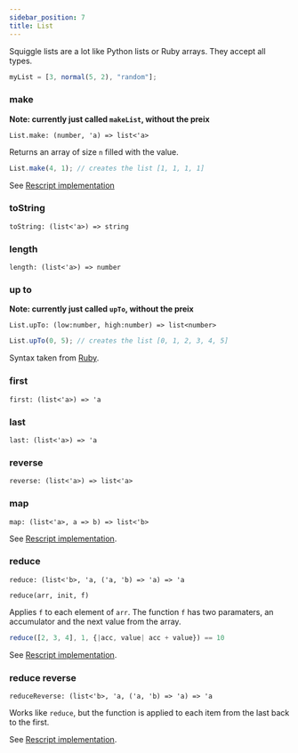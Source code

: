 ```yaml
---
sidebar_position: 7
title: List
---
```


Squiggle lists are a lot like Python lists or Ruby arrays. They accept all types.

```javascript
myList = [3, normal(5, 2), "random"];
```

### make

**Note: currently just called `makeList`, without the preix**

```
List.make: (number, 'a) => list<'a>
```

Returns an array of size `n` filled with the value.

```js
List.make(4, 1); // creates the list [1, 1, 1, 1]
```

See [Rescript implementation](https://rescript-lang.org/docs/manual/latest/api/belt/array#make)

### toString

```
toString: (list<'a>) => string
```

### length

```
length: (list<'a>) => number
```

### up to

**Note: currently just called `upTo`, without the preix**

```
List.upTo: (low:number, high:number) => list<number>
```

```js
List.upTo(0, 5); // creates the list [0, 1, 2, 3, 4, 5]
```

Syntax taken from [Ruby](https://apidock.com/ruby/v2_5_5/Integer/upto).

### first

```
first: (list<'a>) => 'a
```

### last

```
last: (list<'a>) => 'a
```

### reverse

```
reverse: (list<'a>) => list<'a>
```

### map

```
map: (list<'a>, a => b) => list<'b>
```

See [Rescript implementation](https://rescript-lang.org/docs/manual/latest/api/belt/array#map).

### reduce

```
reduce: (list<'b>, 'a, ('a, 'b) => 'a) => 'a
```

`reduce(arr, init, f)`

Applies `f` to each element of `arr`. The function `f` has two paramaters, an accumulator and the next value from the array.

```js
reduce([2, 3, 4], 1, {|acc, value| acc + value}) == 10
```

See [Rescript implementation](https://rescript-lang.org/docs/manual/latest/api/belt/array#reduce).

### reduce reverse

```
reduceReverse: (list<'b>, 'a, ('a, 'b) => 'a) => 'a
```

Works like `reduce`, but the function is applied to each item from the last back to the first.

See [Rescript implementation](https://rescript-lang.org/docs/manual/latest/api/belt/array#reducereverse).
